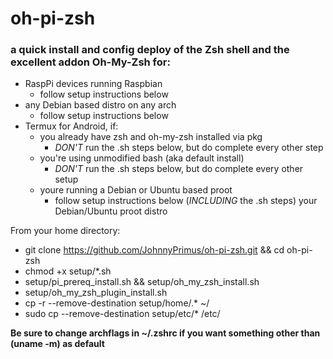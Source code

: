 # oh-pi-zsh
### a quick install and config deploy of the Zsh shell and the excellent addon Oh-My-Zsh for:
* RaspPi devices running Raspbian
  * follow setup instructions below 
* any Debian based distro on any arch
  * follow setup instructions below 
* Termux for Android, if:
  * you already have zsh and oh-my-zsh installed via pkg
    * _DON'T_ run the .sh steps below, but do complete every other step
  * you're using unmodified bash (aka default install)
    * _DON'T_ run the .sh steps below, but do complete every other setup
  * youre running a Debian or Ubuntu based proot
    * follow setup instructions below (_INCLUDING_ the .sh steps) your Debian/Ubuntu proot distro  

From your home directory:
* git clone https://github.com/JohnnyPrimus/oh-pi-zsh.git && cd oh-pi-zsh
* chmod +x setup/*.sh
* setup/pi_prereq_install.sh && setup/oh_my_zsh_install.sh
* setup/oh_my_zsh_plugin_install.sh
* cp -r --remove-destination setup/home/.* ~/
* sudo cp --remove-destination setup/etc/* /etc/

**Be sure to change archflags in ~/.zshrc if you want something other than (uname -m) as default**
